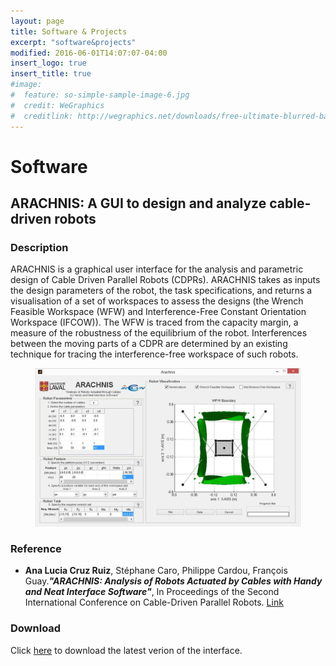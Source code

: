 ```yaml
---
layout: page
title: Software & Projects
excerpt: "software&projects"
modified: 2016-06-01T14:07:07-04:00
insert_logo: true
insert_title: true
#image:
#  feature: so-simple-sample-image-6.jpg
#  credit: WeGraphics
#  creditlink: http://wegraphics.net/downloads/free-ultimate-blurred-background-pack/
---
```

# Software

##  ARACHNIS: A GUI to design and analyze cable-driven robots

### Description

ARACHNIS is a graphical user interface for the analysis and parametric design of Cable Driven Parallel Robots (CDPRs). ARACHNIS takes as inputs the design parameters of the robot, the task specifications, and returns a visualisation of a set of workspaces to assess the designs (the  Wrench Feasible Workspace (WFW) and Interference-Free Constant Orientation Workspace (IFCOW)). The WFW is traced from the capacity margin, a measure of the robustness of the equilibrium of the robot. Interferences between the moving parts of a CDPR are  determined by an existing technique for tracing the interference-free workspace of such robots. 

<figure>
	<a href="/images/cable_robot_interface.jpg"><img src="/images/cable_robot_interface.jpg" alt="image"></a>
</figure>


### Reference
* **Ana Lucia Cruz Ruiz**, Stéphane Caro, Philippe Cardou, François Guay.***"ARACHNIS: Analysis of Robots Actuated by Cables with Handy and Neat Interface Software"***, In Proceedings of the Second International Conference on Cable-Driven Parallel Robots. [Link](http://link.springer.com/chapter/10.1007/978-3-319-09489-2_21#page-1)


### Download

Click [here](/share/Arachnis20.zip) to download the latest verion of the interface.

